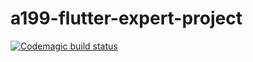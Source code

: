 # a199-flutter-expert-project

[![Codemagic build status](https://api.codemagic.io/apps/61eee575298f3381193b2cc1/61eee575298f3381193b2cc0/status_badge.svg)](https://codemagic.io/apps/61eee575298f3381193b2cc1/61eee575298f3381193b2cc0/latest_build)